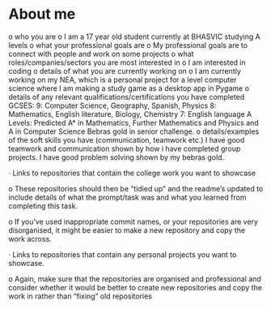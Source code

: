 # About me

o who you are
o I am a 17 year old student currently at BHASVIC studying A levels
o what your professional goals are
o My professional goals are to connect with people and work on some projects
o what roles/companies/sectors you are most interested in
o I am interested in coding
o details of what you are currently working on
o I am currently working on my NEA, which is a personal project for a level computer science where I am making a study game as a desktop app in Pygame
o details of any relevant qualifications/certifications you have completed
GCSES: 9: Computer Science, Geography, Spanish, Physics 8: Mathematics, English literature, Biology, Chemistry 7: English language
A Levels: Predicted A* in Mathematics, Further Mathematics and Physics and A in Computer Science
Bebras gold in senior challenge.
o details/examples of the soft skills you have (communication, teamwork etc.)
I have good teamwork and communication shown by how i have completed group projects. I have good problem solving shown by my bebras gold.

· Links to repositories that contain the college work you want to showcase


o These repositories should then be “tidied up” and the readme’s updated to include details of what the prompt/task was and what you learned from completing this task.

o If you’ve used inappropriate commit names, or your repositories are very disorganised, it might be easier to make a new repository and copy the work across.

· Links to repositories that contain any personal projects you want to showcase.

o Again, make sure that the repositories are organised and professional and consider whether it would be better to create new repositories and copy the work in rather than “fixing” old repositories

